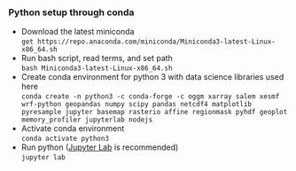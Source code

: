 ### Python setup through conda
- Download the latest miniconda  
`get https://repo.anaconda.com/miniconda/Miniconda3-latest-Linux-x86_64.sh  `
- Run bash script, read terms, and set path  
`bash Miniconda3-latest-Linux-x86_64.sh  `
- Create conda environment for python 3 with data science libraries used here  
`conda create -n python3 -c conda-forge -c oggm xarray salem xesmf wrf-python geopandas numpy scipy pandas netcdf4 matplotlib pyresample jupyter basemap rasterio affine regionmask pyhdf geoplot memory_profiler jupyterlab nodejs  `
- Activate conda environment  
`conda activate python3  `
- Run python ([Jupyter Lab](https://jupyterlab.readthedocs.io/en/stable/getting_started/overview.html) is recommended)  
`jupyter lab  `
  
